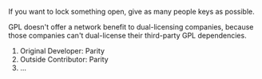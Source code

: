 If you want to lock something open, give as many people keys as possible.

GPL doesn't offer a network benefit to dual-licensing companies, because those companies can't dual-license their third-party GPL dependencies.

1. Original Developer: Parity
2. Outside Contributor: Parity
3. ...
